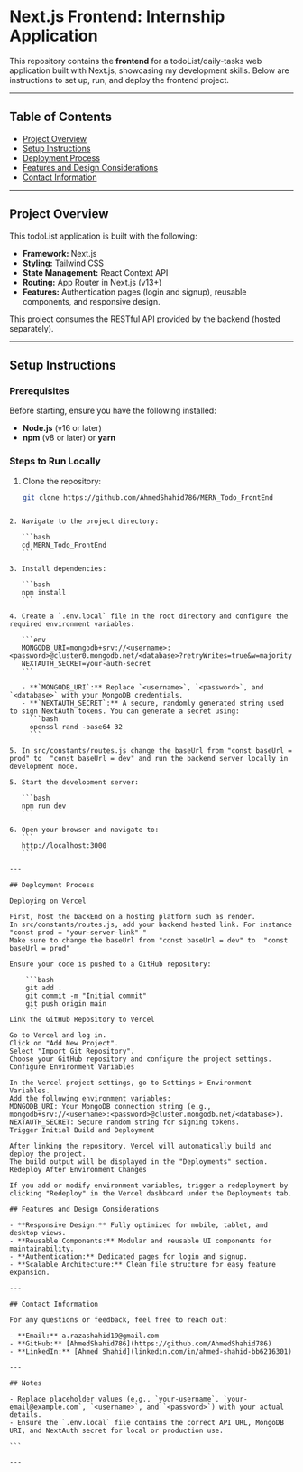 # Next.js Frontend: Internship Application

This repository contains the **frontend** for a todoList/daily-tasks web application built with Next.js, showcasing my development skills. Below are instructions to set up, run, and deploy the frontend project.

---

## Table of Contents

- [Project Overview](#project-overview)
- [Setup Instructions](#setup-instructions)
- [Deployment Process](#deployment-process)
- [Features and Design Considerations](#features-and-design-considerations)
- [Contact Information](#contact-information)

---

## Project Overview

This todoList application is built with the following:

- **Framework:** Next.js
- **Styling:** Tailwind CSS
- **State Management:** React Context API
- **Routing:** App Router in Next.js (v13+)
- **Features:** Authentication pages (login and signup), reusable components, and responsive design.

This project consumes the RESTful API provided by the backend (hosted separately).

---

## Setup Instructions

### Prerequisites

Before starting, ensure you have the following installed:

- **Node.js** (v16 or later)
- **npm** (v8 or later) or **yarn**

### Steps to Run Locally

1. Clone the repository:
   ```bash
   git clone https://github.com/AhmedShahid786/MERN_Todo_FrontEnd
   ```

````

2. Navigate to the project directory:

   ```bash
   cd MERN_Todo_FrontEnd
   ```

3. Install dependencies:

   ```bash
   npm install
   ```

4. Create a `.env.local` file in the root directory and configure the required environment variables:

   ```env
   MONGODB_URI=mongodb+srv://<username>:<password>@cluster0.mongodb.net/<database>?retryWrites=true&w=majority
   NEXTAUTH_SECRET=your-auth-secret
   ```

   - **`MONGODB_URI`:** Replace `<username>`, `<password>`, and `<database>` with your MongoDB credentials.
   - **`NEXTAUTH_SECRET`:** A secure, randomly generated string used to sign NextAuth tokens. You can generate a secret using:
     ```bash
     openssl rand -base64 32
     ```

5. In src/constants/routes.js change the baseUrl from "const baseUrl = prod" to  "const baseUrl = dev" and run the backend server locally in development mode.

5. Start the development server:

   ```bash
   npm run dev
   ```

6. Open your browser and navigate to:
   ```
   http://localhost:3000
   ```

---

## Deployment Process

Deploying on Vercel

First, host the backEnd on a hosting platform such as render.
In src/constants/routes.js, add your backend hosted link. For instance "const prod = "your-server-link" "
Make sure to change the baseUrl from "const baseUrl = dev" to  "const baseUrl = prod"

Ensure your code is pushed to a GitHub repository:

    ```bash
    git add .
    git commit -m "Initial commit"
    git push origin main
    ```
Link the GitHub Repository to Vercel

Go to Vercel and log in.
Click on "Add New Project".
Select "Import Git Repository".
Choose your GitHub repository and configure the project settings.
Configure Environment Variables

In the Vercel project settings, go to Settings > Environment Variables.
Add the following environment variables:
MONGODB_URI: Your MongoDB connection string (e.g., mongodb+srv://<username>:<password>@cluster.mongodb.net/<database>).
NEXTAUTH_SECRET: Secure random string for signing tokens.
Trigger Initial Build and Deployment

After linking the repository, Vercel will automatically build and deploy the project.
The build output will be displayed in the "Deployments" section.
Redeploy After Environment Changes

If you add or modify environment variables, trigger a redeployment by clicking "Redeploy" in the Vercel dashboard under the Deployments tab.

## Features and Design Considerations

- **Responsive Design:** Fully optimized for mobile, tablet, and desktop views.
- **Reusable Components:** Modular and reusable UI components for maintainability.
- **Authentication:** Dedicated pages for login and signup.
- **Scalable Architecture:** Clean file structure for easy feature expansion.

---

## Contact Information

For any questions or feedback, feel free to reach out:

- **Email:** a.razashahid19@gmail.com
- **GitHub:** [AhmedShahid786](https://github.com/AhmedShahid786)
- **LinkedIn:** [Ahmed Shahid](linkedin.com/in/ahmed-shahid-bb6216301)

---

## Notes

- Replace placeholder values (e.g., `your-username`, `your-email@example.com`, `<username>`, and `<password>`) with your actual details.
- Ensure the `.env.local` file contains the correct API URL, MongoDB URI, and NextAuth secret for local or production use.

```

---
````
